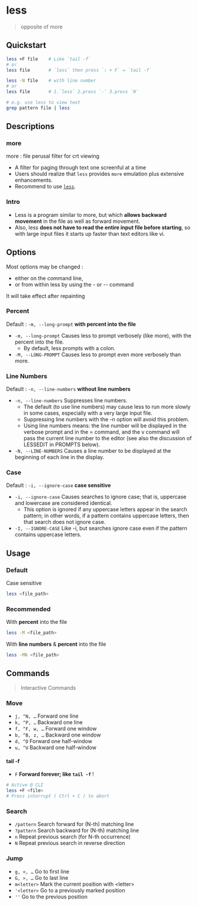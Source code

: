 # less

> opposite of more

## Quickstart

```bash
less +F file    # Like `tail -f`
# or
less file       # `less` then press `⇧ + F` = `tail -f`

less -N file    # with line number
# or
less file       # 1.`less` 2.press `-` 3.press `N`

# e.g. use less to view text
grep pattern file | less
```

## Descriptions

### more

more : file perusal filter for crt viewing

- A filter for paging through text one screenful at a time
- Users should realize that `less` provides `more` emulation plus extensive enhancements.
- Recommend to use [`less`](/cmd/l/less.md).

### Intro

- Less is a program similar to more, but which **allows backward movement** in the file as well as forward movement.
- Also, less **does not have to read the entire input file before starting**, so with large input files it starts up faster than text editors like vi.

## Options

Most options may be changed :

- either on the command line,
- or from within less by using the - or -- command

It will take effect after repainting

### Percent

Default : `-m, --long-prompt` **with percent into the file**

- `-m, --long-prompt` Causes  less  to  prompt verbosely (like more), with the percent into the file.
    - By default, less prompts with a colon.
- `-M, --LONG-PROMPT` Causes less to prompt even more verbosely than more.

### Line Numbers

Default : `-n, --line-numbers` **without line numbers**

- `-n, --line-numbers` Suppresses line numbers.
    - The default (to use line numbers) may cause less to run more slowly in some cases, especially with a very large input file.
    - Suppressing line numbers with the -n option will avoid this problem.
    - Using line numbers means: the line number will be displayed in the verbose prompt and in the = command, and the v command will pass the current line number to the editor (see also the discussion of LESSEDIT in PROMPTS below).
- `-N, --LINE-NUMBERS` Causes a line number to be displayed at the beginning of each line in the display.

### Case

Default : `-i, --ignore-case` **case sensitive**

- `-i, --ignore-case` Causes searches to ignore case; that is, uppercase and lowercase  are  considered  identical.
    - This  option  is ignored  if  any uppercase letters appear in the search pattern; in other words, if a pattern contains uppercase letters, then that search does not ignore case.
- `-I, --IGNORE-CASE` Like -i, but searches ignore case even if the pattern contains uppercase letters.

## Usage

### Default

Case sensitive

```bash
less <file_path>
```

### Recommended

With **percent** into the file

```bash
less -M <file_path>
```

With **line numbers** & **percent** into the file

```bash
less -MN <file_path>
```

## Commands

> Interactive Commands

### Move

- `j, ^N, …` Forward one line
- `k, ^P, …` Backward one line
- `f, ^F, w, …` Forward one window
- `b, ^B, z, …` Backward one window
- `d, ^D` Forward one half-window
- `u, ^U` Backward one half-window

#### tail -f

- `F` **Forward forever; like `tail -f`** !

```bash
# Active @ CLI
less +F <file>
# Press interrupt ( Ctrl + C ) to abort
```

### Search

- `/pattern` Search forward for (N-th) matching line
- `?pattern` Search backward for (N-th) matching line
- `n` Repeat previous search (for N-th occurrence)
- `N` Repeat previous search in reverse direction

### Jump

- `g, <, …` Go to first line
- `G, >, …` Go to last line
- `m<letter>` Mark the current position with \<letter\>
- `'<letter>` Go to a previously marked position
- `''` Go to the previous position